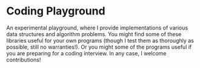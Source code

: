 # Coding Playground
An experimental playground, where I provide implementations of various data structures and algorithm problems. You might find some of these libraries useful for your own programs (though I test them as thoroughly as possible, still no warranties!). Or you might some of the programs useful if you are preparing for a coding interview. In any case, I welcome contributions!

